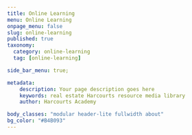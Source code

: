 ```yaml
---
title: Online Learning
menu: Online Learning
onpage_menu: false
slug: online-learning
published: true
taxonomy:
  category: online-learning
  tag: [online-learning]

side_bar_menu: true;

metadata:
    description: Your page description goes here
    keywords: real estate Harcourts resource media library
    author: Harcourts Academy

body_classes: "modular header-lite fullwidth about"
bg_color: "#B4B093"
---
```

